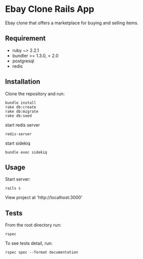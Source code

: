 # Ebay Clone Rails App
Ebay clone that offers a marketplace for buying and selling items.

## Requirement
- ruby ~> 2.2.1
- bundler >= 1.3.0, < 2.0
- postgresql
- redis

## Installation
Clone the repository and run:

```
bundle install
rake db:create
rake db:migrate
rake db:seed
```
start redis server
```
redis-server
```
start sidekiq
```
bundle exec sidekiq
```
## Usage

Start server:

```
rails s
```

View project at 'http://localhost:3000'

## Tests
From the root directory run:

```
rspec
```

To see tests detail, run:
 ```
rspec spec --format documentation
```
